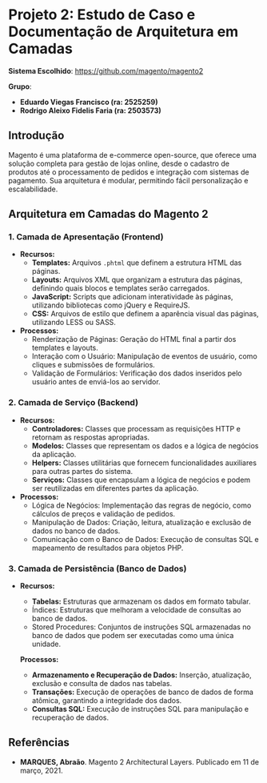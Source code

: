 # Projeto 2: Estudo de Caso e Documentação de Arquitetura em Camadas
**Sistema Escolhido**: https://github.com/magento/magento2

**Grupo**:  
- **Eduardo Viegas Francisco (ra: 2525259)**
- **Rodrigo Aleixo Fidelis Faria (ra: 2503573)**

## Introdução
Magento é uma plataforma de e-commerce open-source, que oferece uma solução completa para gestão de lojas online, desde o cadastro de produtos até o processamento de pedidos e integração com sistemas de pagamento. Sua arquitetura é modular, permitindo fácil personalização e escalabilidade.

## Arquitetura em Camadas do Magento 2

### 1. Camada de Apresentação (Frontend)
- **Recursos:**
  - **Templates:** Arquivos `.phtml` que definem a estrutura HTML das páginas.
  - **Layouts:** Arquivos XML que organizam a estrutura das páginas, definindo quais blocos e templates serão carregados.
  - **JavaScript:** Scripts que adicionam interatividade às páginas, utilizando bibliotecas como jQuery e RequireJS.
  - **CSS:** Arquivos de estilo que definem a aparência visual das páginas, utilizando LESS ou SASS.
- **Processos:**
  - Renderização de Páginas: Geração do HTML final a partir dos templates e layouts.
  - Interação com o Usuário: Manipulação de eventos de usuário, como cliques e submissões de formulários.
  - Validação de Formulários: Verificação dos dados inseridos pelo usuário antes de enviá-los ao servidor.

### 2. Camada de Serviço (Backend) 
- **Recursos:**
  - **Controladores:** Classes que processam as requisições HTTP e retornam as respostas apropriadas.
  - **Modelos:** Classes que representam os dados e a lógica de negócios da aplicação.
  - **Helpers:** Classes utilitárias que fornecem funcionalidades auxiliares para outras partes do sistema.
  - **Serviços:** Classes que encapsulam a lógica de negócios e podem ser reutilizadas em diferentes partes da aplicação.
- **Processos:**
  - Lógica de Negócios: Implementação das regras de negócio, como cálculos de preços e validação de pedidos.
  - Manipulação de Dados: Criação, leitura, atualização e exclusão de dados no banco de dados.
  - Comunicação com o Banco de Dados: Execução de consultas SQL e mapeamento de resultados para objetos PHP.

### 3. Camada de Persistência (Banco de Dados)
- **Recursos:**
  - **Tabelas:** Estruturas que armazenam os dados em formato tabular.
  - Índices: Estruturas que melhoram a velocidade de consultas ao banco de dados.
  - Stored Procedures: Conjuntos de instruções SQL armazenadas no banco de dados que podem ser executadas como uma única unidade.
  
  **Processos:**
  - **Armazenamento e Recuperação de Dados:** Inserção, atualização, exclusão e consulta de dados nas tabelas.
  - **Transações:** Execução de operações de banco de dados de forma atômica, garantindo a integridade dos dados.
  - **Consultas SQL:** Execução de instruções SQL para manipulação e recuperação de dados.

## Referências
- **MARQUES, Abraão**. Magento 2 Architectural Layers. Publicado em 11 de março, 2021.

